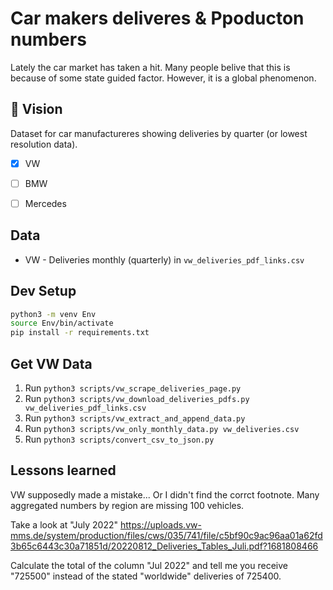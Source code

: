 # Car makers deliveres & Ppoducton numbers
Lately the car market has taken a hit.
Many people belive that this is because of some state guided factor.
However, it is a global phenomenon.

## 🚀 Vision
Dataset for car manufactureres showing deliveries by quarter (or lowest resolution data).

- [X] VW
- [ ] BMW
- [ ] Mercedes


## Data
- VW - Deliveries monthly (quarterly) in `vw_deliveries_pdf_links.csv`


## Dev Setup
```bash
python3 -m venv Env
source Env/bin/activate
pip install -r requirements.txt
```

## Get VW Data
1. Run `python3 scripts/vw_scrape_deliveries_page.py`
2. Run `python3 scripts/vw_download_deliveries_pdfs.py vw_deliveries_pdf_links.csv`
3. Run `python3 scripts/vw_extract_and_append_data.py`
4. Run `python3 scripts/vw_only_monthly_data.py vw_deliveries.csv`
5. Run `python3 scripts/convert_csv_to_json.py`


## Lessons learned
VW supposedly made a mistake... Or I didn't find the corrct footnote.
Many aggregated numbers by region are missing 100 vehicles.

Take a look at "July 2022"
https://uploads.vw-mms.de/system/production/files/cws/035/741/file/c5bf90c9ac96aa01a62fd3b65c6443c30a71851d/20220812_Deliveries_Tables_Juli.pdf?1681808466

Calculate the total of the column "Jul 2022" and tell me you receive "725500" instead of the stated "worldwide" deliveries of 725400.
